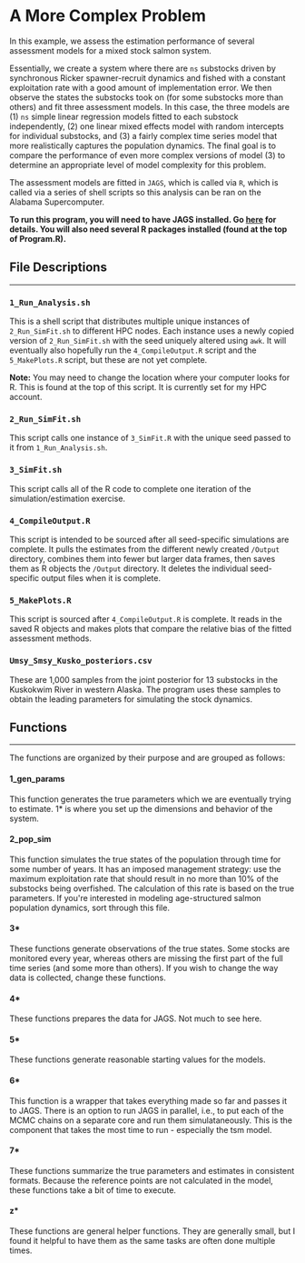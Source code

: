# A More Complex Problem

In this example, we assess the estimation performance of several assessment models for a mixed stock salmon system.

Essentially, we create a system where there are `ns` substocks driven by synchronous Ricker spawner-recruit dynamics and fished with a constant exploitation rate with a good amount of implementation error. We then observe the states the substocks took on (for some substocks more than others) and fit three assessment models. In this case, the three models are (1) `ns` simple linear regression models fitted to each substock independently, (2) one linear mixed effects model with random intercepts for individual substocks, and (3) a fairly complex time series model that more realistically captures the population dynamics. The final goal is to compare the performance of even more complex versions of model (3) to determine an appropriate level of model complexity for this problem.

The assessment models are fitted in `JAGS`, which is called via `R`, which is called via a series of shell scripts so this analysis can be ran on the Alabama Supercomputer. 

**To run this program, you will need to have JAGS installed. Go [here](http://mcmc-jags.sourceforge.net/) for details. You will also need several R packages installed (found at the top of Program.R).**

## File Descriptions

---

### `1_Run_Analysis.sh`

This is a shell script that distributes multiple unique instances of `2_Run_SimFit.sh` to different HPC nodes. Each instance uses a newly copied version of `2_Run_SimFit.sh` with the seed uniquely altered using `awk`. It will eventually also hopefully run the `4_CompileOutput.R` script and the `5_MakePlots.R` script, but these are not yet complete.

**Note:** You may need to change the location where your computer looks for R. This is found at the top of this script. It is currently set for my HPC account.

### `2_Run_SimFit.sh`

This script calls one instance of `3_SimFit.R` with the unique seed passed to it from `1_Run_Analysis.sh`. 

### `3_SimFit.sh`

This script calls all of the R code to complete one iteration of the simulation/estimation exercise.

### `4_CompileOutput.R`

This script is intended to be sourced after all seed-specific simulations are complete. It pulls the estimates from the different newly created `/Output` directory, combines them into fewer but larger data frames, then saves them as R objects the `/Output` directory. It deletes the individual seed-specific output files when it is complete.

### `5_MakePlots.R`

This script is sourced after `4_CompileOutput.R` is complete. It reads in the saved R objects and makes plots that compare the relative bias of the fitted assessment methods.

### `Umsy_Smsy_Kusko_posteriors.csv`

These are 1,000 samples from the joint posterior for 13 substocks in the Kuskokwim River in western Alaska. The program uses these samples to obtain the leading parameters for simulating the stock dynamics.

## Functions

---

The functions are organized by their purpose and are grouped as follows:

#### 1_gen_params

This function generates the true parameters which we are eventually trying to estimate. 1* is where you set up the dimensions and behavior of the system.

#### 2_pop_sim

This function simulates the true states of the population through time for some number of years. It has an imposed management strategy: use the maximum exploitation rate that should result in no more than 10% of the substocks being overfished. The calculation of this rate is based on the true parameters. If you're interested in modeling age-structured salmon population dynamics, sort through this file.

#### 3*

These functions generate observations of the true states. Some stocks are monitored every year, whereas others are missing the first part of the full time series (and some more than others). If you wish to change the way data is collected, change these functions.

#### 4*

These functions prepares the data for JAGS. Not much to see here.

#### 5*

These functions generate reasonable starting values for the models.

#### 6*

This function is a wrapper that takes everything made so far and passes it to JAGS. There is an option to run JAGS in parallel, i.e., to put each of the MCMC chains on a separate core and run them simulataneously. This is the component that takes the most time to run - especially the tsm model.

#### 7*

These functions summarize the true parameters and estimates in consistent formats. Because the reference points are not calculated in the model, these functions take a bit of time to execute. 

#### z*

These functions are general helper functions. They are generally small, but I found it helpful to have them as the same tasks are often done multiple times. 
